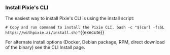 ### Install Pixie's CLI
The easiest way to install Pixie's CLI is using the install script:

`# Copy and run command to install the Pixie CLI.
bash -c "$(curl -fsSL https://withpixie.ai/install.sh)"`{{execute}}

For alternate install options (Docker, Debian package, RPM, direct download of the binary) see the CLI Install page.